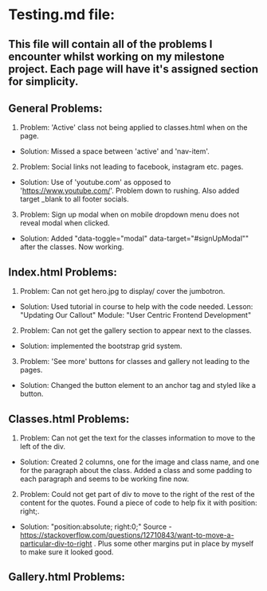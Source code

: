 # Testing.md file:

## This file will contain all of the problems I encounter whilst working on my milestone project. Each page will have it's assigned section for simplicity.

##  General Problems:

1. Problem: 'Active' class not being applied to classes.html when on the page. 

* Solution: Missed a space between 'active' and 'nav-item'.

2. Problem: Social links not leading to facebook, instagram etc. pages.

* Solution: Use of 'youtube.com' as opposed to 'https://www.youtube.com/'. Problem down to rushing. Also added target _blank to all footer socials.

3. Problem: Sign up modal when on mobile dropdown menu does not reveal modal when clicked. 

* Solution: Added "data-toggle="modal" data-target="#signUpModal"" after the classes. Now working.

## Index.html Problems: 

1. Problem: Can not get hero.jpg to display/ cover the jumbotron. 

* Solution: Used tutorial in course to help with the code needed. Lesson: "Updating Our Callout" Module: "User Centric Frontend Development"

2. Problem: Can not get the gallery section to appear next to the classes. 

* Solution: implemented the bootstrap grid system. 

3. Problem: 'See more' buttons for classes and gallery not leading to the pages. 

* Solution: Changed the button element to an anchor tag and styled like a button.

## Classes.html Problems:

1. Problem: Can not get the text for the classes information to move to the left of the div.

* Solution: Created 2 columns, one for the image and class name, and one for the paragraph about the class. Added a class and some padding to each paragraph
and seems to be working fine now.

2. Problem: Could not get part of div to move to the right of the rest of the content for the quotes. Found a piece of code to help fix it with position: right;.

* Solution: "position:absolute; right:0;" Source - https://stackoverflow.com/questions/12710843/want-to-move-a-particular-div-to-right . Plus some other margins put in place 
by myself to make sure it looked good.

## Gallery.html Problems:






